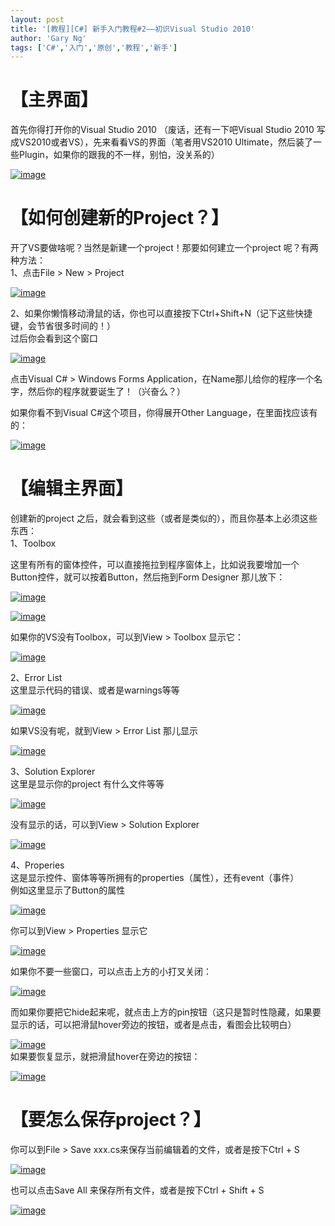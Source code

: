```yaml
---
layout: post
title: '[教程][C#] 新手入门教程#2——初识Visual Studio 2010'
author: 'Gary Ng'
tags: ['C#','入门','原创','教程','新手']
---
```


# 【主界面】

首先你得打开你的Visual Studio 2010 （废话，还有一下吧Visual Studio 2010
写成VS2010或者VS），先来看看VS的界面（笔者用VS2010
Ultimate，然后装了一些Plugin，如果你的跟我的不一样，别怕，没关系的）  

[![image](http://lh5.ggpht.com/-2-ukXXpgG_8/UgoUgKdyZEI/AAAAAAAADww/O5Y4J3Ta8bk/image_thumb.png?imgmax=800 "image")](http://lh3.ggpht.com/-Srd0U9Kdhec/UgoUfEi0mdI/AAAAAAAADwo/HX6bZVm312U/s1600-h/image2.png)  
  
<!-- More -->  
# 【如何创建新的Project？】

开了VS要做啥呢？当然是新建一个project！那要如何建立一个project
呢？有两种方法：  
 1、点击File \> New \> Project  

[![image](http://lh5.ggpht.com/-6AEnipMkYYA/UgoUhlyYTrI/AAAAAAAADxA/fyoWYuU7uW8/image_thumb1.png?imgmax=800 "image")](http://lh5.ggpht.com/-yXIcedC4M2I/UgoUg22bpyI/AAAAAAAADw4/Qol3jctGpHY/s1600-h/image5.png)  
  

2、如果你懒惰移动滑鼠的话，你也可以直接按下Ctrl+Shift+N（记下这些快捷键，会节省很多时间的！）  
 过后你会看到这个窗口  

[![image](http://lh6.ggpht.com/-Q7JCnTAdj5w/UgoUjOr3PqI/AAAAAAAADxQ/hjVJ9FvGW4g/image_thumb2.png?imgmax=800 "image")](http://lh3.ggpht.com/-TOEGjb-2Mz8/UgoUicOrDPI/AAAAAAAADxI/vFcMNuJE_wo/s1600-h/image8.png)  
  
 点击Visual C\# \> Windows Forms
Application，在Name那儿给你的程序一个名字，然后你的程序就要诞生了！（兴奋么？）  
  
 如果你看不到Visual C\#这个项目，你得展开Other
Language，在里面找应该有的：  

[![image](http://lh4.ggpht.com/-X6EfR8oItHs/UgoUkVXsQCI/AAAAAAAADxg/u6sUira7no8/image_thumb4.png?imgmax=800 "image")](http://lh5.ggpht.com/-bWDxIYjahJM/UgoUjjtEtyI/AAAAAAAADxY/UQ6lPev5hVY/s1600-h/image14.png)  
  

# 【编辑主界面】

创建新的project
之后，就会看到这些（或者是类似的），而且你基本上必须这些东西：  
 1、Toolbox  

这里有所有的窗体控件，可以直接拖拉到程序窗体上，比如说我要增加一个Button控件，就可以按着Button，然后拖到Form
Designer 那儿放下：  

[![image](http://lh5.ggpht.com/-nfNFV264KtI/UgoUlnzUZ5I/AAAAAAAADxw/_KsbESfouU4/image_thumb%25255B2%25255D.png?imgmax=800 "image")](http://lh4.ggpht.com/-u5FPuFpqoQw/UgoUkxrO8zI/AAAAAAAADxo/7q-q8IfdKz8/s1600-h/image%25255B6%25255D.png)  
  

[![image](http://lh5.ggpht.com/-x8y6SaOTV3g/UgoUm22vUuI/AAAAAAAADyA/U5TGnbjam-w/image_thumb%25255B3%25255D.png?imgmax=800 "image")](http://lh4.ggpht.com/-5nrqnBHPy3U/UgoUmEz1knI/AAAAAAAADx4/WQ4611FV9oU/s1600-h/image%25255B9%25255D.png)  
  
 如果你的VS没有Toolbox，可以到View \> Toolbox 显示它：  

[![image](http://lh3.ggpht.com/-PihtwaZgOWU/UgoUn7yRPVI/AAAAAAAADyQ/TkCWwLz97Fg/image_thumb%25255B4%25255D.png?imgmax=800 "image")](http://lh5.ggpht.com/-DzIgsUyi08I/UgoUnfmpD0I/AAAAAAAADyI/FJsmUN9nSRA/s1600-h/image%25255B12%25255D.png)  
  
 2、Error List  
 这里显示代码的错误、或者是warnings等等  

[![image](http://lh5.ggpht.com/-VIMG7de6ygM/UgoUpSKFL6I/AAAAAAAADyk/7hR_JtS3si4/image_thumb%25255B6%25255D.png?imgmax=800 "image")](http://lh5.ggpht.com/-3hu5N8y80X8/UgoUovT8GfI/AAAAAAAADyY/Ss6hba-KD9M/s1600-h/image%25255B18%25255D.png)  
  
 如果VS没有呢，就到View \> Error List 那儿显示  

[![image](http://lh6.ggpht.com/-B_Euuzu7f6w/UgoUqY9OEtI/AAAAAAAADy0/xVpZheRVNws/image_thumb%25255B7%25255D.png?imgmax=800 "image")](http://lh4.ggpht.com/-Y3p0cgpz3-I/UgoUp5sGceI/AAAAAAAADys/l3foD6-lMpE/s1600-h/image%25255B21%25255D.png)  
  
 3、Solution Explorer  
 这里是显示你的project 有什么文件等等  

[![image](http://lh6.ggpht.com/-K2r0gBxYEZg/UgoUrmdNr6I/AAAAAAAADzE/XUBqgnpVfQo/image_thumb%25255B8%25255D.png?imgmax=800 "image")](http://lh3.ggpht.com/-ujp8h4xPmK8/UgoUrHFY71I/AAAAAAAADy8/diK9LSZd5Ew/s1600-h/image%25255B24%25255D.png)  
  
 没有显示的话，可以到View \> Solution Explorer  

[![image](http://lh3.ggpht.com/-rwhexg5QEZ8/UgoUs3ulMrI/AAAAAAAADzU/LRXKCG5aS_g/image_thumb%25255B9%25255D.png?imgmax=800 "image")](http://lh5.ggpht.com/-2tlBhoHJid0/UgoUsN2KFCI/AAAAAAAADzM/rT9SWN12Su8/s1600-h/image%25255B27%25255D.png)  
  
 4、Properies  
 这是显示控件、窗体等等所拥有的properties（属性），还有event（事件）  
 例如这里显示了Button的属性  

[![image](http://lh6.ggpht.com/-JfjqIZGIMqU/UgoUtxyAxCI/AAAAAAAADzk/39YY_pk6d3o/image_thumb%25255B10%25255D.png?imgmax=800 "image")](http://lh4.ggpht.com/-ZPyP0C4qa9k/UgoUtQMc00I/AAAAAAAADzc/onEk4L1AUx0/s1600-h/image%25255B30%25255D.png)  
  
 你可以到View \> Properties 显示它  

[![image](http://lh4.ggpht.com/-5AjPESjIHUE/UgoVcjx_6-I/AAAAAAAADz8/BFspBUONr70/image_thumb%25255B11%25255D.png?imgmax=800 "image")](http://lh6.ggpht.com/-Q2ptCLo4gcw/UgoVcP57DiI/AAAAAAAADz0/cAmHVgKchrs/s1600-h/image%25255B33%25255D.png)  
  
 如果你不要一些窗口，可以点击上方的小打叉关闭：  

[![image](http://lh6.ggpht.com/-7I9hxM-l2Fk/UgoVdphBo2I/AAAAAAAAD0M/XbJD1BpcAcc/image_thumb%25255B12%25255D.png?imgmax=800 "image")](http://lh6.ggpht.com/-ZCS7NxEdfds/UgoVdE3XtWI/AAAAAAAAD0E/T4wi4sgWmBg/s1600-h/image%25255B36%25255D.png)  
  

而如果你要把它hide起来呢，就点击上方的pin按钮（这只是暂时性隐藏，如果要显示的话，可以把滑鼠hover旁边的按钮，或者是点击，看图会比较明白）  

[![image](http://lh6.ggpht.com/-YMTohe1UU_U/UgoVeoodSAI/AAAAAAAAD0c/dnhFEquHD34/image_thumb%25255B13%25255D.png?imgmax=800 "image")](http://lh5.ggpht.com/-K1VNNHwOJP8/UgoVeAtykpI/AAAAAAAAD0U/zsxhgUoMoRo/s1600-h/image%25255B39%25255D.png)  
 如果要恢复显示，就把滑鼠hover在旁边的按钮：  

[![image](http://lh6.ggpht.com/-5B__c4eu7mQ/UgoVfjUZQqI/AAAAAAAAD0s/ja_5PMQhx0E/image_thumb%25255B14%25255D.png?imgmax=800 "image")](http://lh4.ggpht.com/-yqF7m8a4dfI/UgoVfP7ls4I/AAAAAAAAD0k/Yt04vsRdCOY/s1600-h/image%25255B42%25255D.png)  
  

# 【要怎么保存project？】

你可以到File \> Save xxx.cs来保存当前编辑着的文件，或者是按下Ctrl + S

[![image](http://lh4.ggpht.com/-KaK6fm26Hqs/UgoVg2zePAI/AAAAAAAAD00/cj8MFwJeB1k/image_thumb%25255B15%25255D.png?imgmax=800 "image")](http://lh5.ggpht.com/-TUanXf_jz2k/UgoVgJpO9YI/AAAAAAAAD00/qq88ZK623BA/s1600-h/image%25255B45%25255D.png)

  

也可以点击Save All 来保存所有文件，或者是按下Ctrl + Shift + S

[![image](http://lh3.ggpht.com/-HgPOlyQTI0M/UgoViF0ocVI/AAAAAAAAD1E/756SZn67Io8/image_thumb%25255B16%25255D.png?imgmax=800 "image")](http://lh6.ggpht.com/-N_aecvR0AYE/UgoVhni1gDI/AAAAAAAAD08/kb9kxIL8ocA/s1600-h/image%25255B48%25255D.png)

